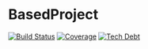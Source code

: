 # BasedProject
[![Build Status](https://travis-ci.org/dsbissett/BasedProject.svg?branch=master)](https://travis-ci.org/dsbissett/BasedProject)
[![Coverage](https://img.shields.io/coveralls/jekyll/jekyll.svg)](https://img.shields.io/coveralls/jekyll/jekyll.svg)
[![Tech Debt](https://img.shields.io/sonar/http/sonar.qatools.ru/ru.yandex.qatools.allure:allure-core/tech_debt.svg)](https://img.shields.io/sonar/http/sonar.qatools.ru/ru.yandex.qatools.allure:allure-core/tech_debt.svg)
